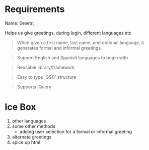 # Requirements

Name: Greetr;

Helps us give greetings, during login, different languages etc

>When given a first name, last name, and optional language, it generates formal and informal greetings.

> Support English and Spanish languages to begin with

> Reusable library/framework

> Easy to type 'G$()' structure

> Supports jQuery

# Ice Box

1. other languages
2. some other methods
    - adding user selection for a formal or informal greeting
3. alternate greetings
4. spice up html







